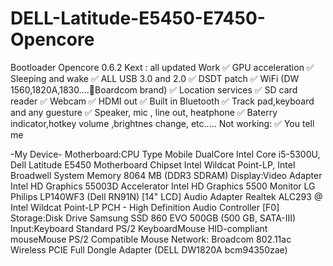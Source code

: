 # DELL-Latitude-E5450-E7450-Opencore

Bootloader Opencore 0.6.2
Kext : all updated
Work
✅ GPU acceleration
✅ Sleeping and wake
✅ ALL USB 3.0 and 2.0
✅ DSDT patch
✅ WiFi (DW 1560,1820A,1830....Boardcom brand)
✅ Location services
✅ SD card reader
✅ Webcam
✅ HDMI out
✅ Built in Bluetooth
✅ Track pad,keyboard and any guesture
✅ Speaker, mic , line out, heatphone
✅ Baterry indicator,hotkey volume ,brightnes change, etc.....
Not working:
✅ You tell me

-My Device-
Motherboard:CPU Type Mobile DualCore Intel Core i5-5300U, Dell Latitude E5450
Motherboard Chipset Intel Wildcat Point-LP, Intel Broadwell
System Memory 8064 MB (DDR3 SDRAM)
Display:Video Adapter Intel HD Graphics 55003D Accelerator Intel HD Graphics 5500
Monitor LG Philips LP140WF3 (Dell RN91N) [14" LCD]
Audio Adapter Realtek ALC293 @ Intel Wildcat Point-LP PCH - High Definition Audio Controller [F0]
Storage:Disk Drive Samsung SSD 860 EVO 500GB (500 GB, SATA-III)
Input:Keyboard Standard PS/2 KeyboardMouse HID-compliant mouseMouse PS/2 Compatible Mouse
Network: Broadcom 802.11ac Wireless PCIE Full Dongle Adapter (DELL DW1820A bcm94350zae)
